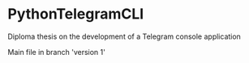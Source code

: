 # PythonTelegramCLI
Diploma thesis on the development of a Telegram console application

Main file in branch 'version 1'
